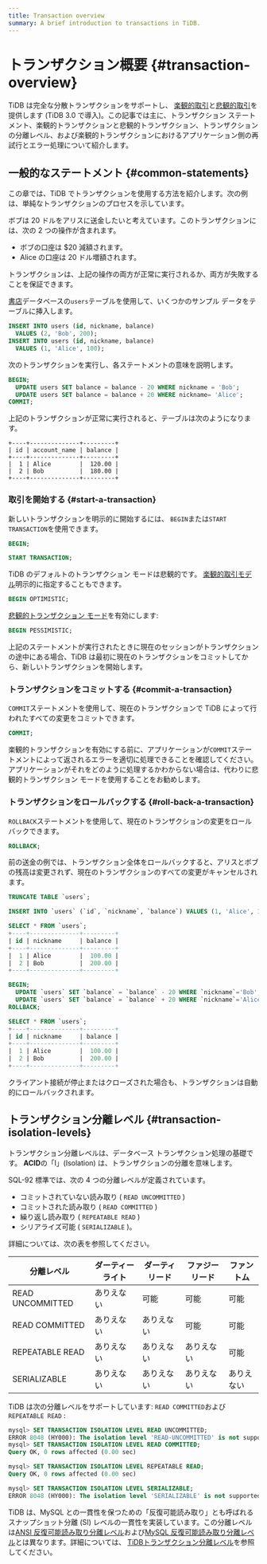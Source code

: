 ```yaml
---
title: Transaction overview
summary: A brief introduction to transactions in TiDB.
---
```


# トランザクション概要 {#transaction-overview}

TiDB は完全な分散トランザクションをサポートし、 [楽観的取引](/optimistic-transaction.md)と[悲観的取引](/pessimistic-transaction.md)を提供します (TiDB 3.0 で導入)。この記事では主に、トランザクション ステートメント、楽観的トランザクションと悲観的トランザクション、トランザクションの分離レベル、および楽観的トランザクションにおけるアプリケーション側の再試行とエラー処理について紹介します。

## 一般的なステートメント {#common-statements}

この章では、TiDB でトランザクションを使用する方法を紹介します。次の例は、単純なトランザクションのプロセスを示しています。

ボブは 20 ドルをアリスに送金したいと考えています。このトランザクションには、次の 2 つの操作が含まれます。

-   ボブの口座は $20 減額されます。
-   Alice の口座は 20 ドル増額されます。

トランザクションは、上記の操作の両方が正常に実行されるか、両方が失敗することを保証できます。

[書店](/develop/dev-guide-bookshop-schema-design.md)データベースの`users`テーブルを使用して、いくつかのサンプル データをテーブルに挿入します。

```sql
INSERT INTO users (id, nickname, balance)
  VALUES (2, 'Bob', 200);
INSERT INTO users (id, nickname, balance)
  VALUES (1, 'Alice', 100);
```

次のトランザクションを実行し、各ステートメントの意味を説明します。

```sql
BEGIN;
  UPDATE users SET balance = balance - 20 WHERE nickname = 'Bob';
  UPDATE users SET balance = balance + 20 WHERE nickname= 'Alice';
COMMIT;
```

上記のトランザクションが正常に実行されると、テーブルは次のようになります。

```
+----+--------------+---------+
| id | account_name | balance |
+----+--------------+---------+
|  1 | Alice        |  120.00 |
|  2 | Bob          |  180.00 |
+----+--------------+---------+

```

### 取引を開始する {#start-a-transaction}

新しいトランザクションを明示的に開始するには、 `BEGIN`または`START TRANSACTION`を使用できます。

```sql
BEGIN;
```

```sql
START TRANSACTION;
```

TiDB のデフォルトのトランザクション モードは悲観的です。 [楽観的取引モデル](/develop/dev-guide-optimistic-and-pessimistic-transaction.md)明示的に指定することもできます。

```sql
BEGIN OPTIMISTIC;
```

[悲観的トランザクション モード](/develop/dev-guide-optimistic-and-pessimistic-transaction.md)を有効にします:

```sql
BEGIN PESSIMISTIC;
```

上記のステートメントが実行されたときに現在のセッションがトランザクションの途中にある場合、TiDB は最初に現在のトランザクションをコミットしてから、新しいトランザクションを開始します。

### トランザクションをコミットする {#commit-a-transaction}

`COMMIT`ステートメントを使用して、現在のトランザクションで TiDB によって行われたすべての変更をコミットできます。

```sql
COMMIT;
```

楽観的トランザクションを有効にする前に、アプリケーションが`COMMIT`ステートメントによって返されるエラーを適切に処理できることを確認してください。アプリケーションがそれをどのように処理するかわからない場合は、代わりに悲観的トランザクション モードを使用することをお勧めします。

### トランザクションをロールバックする {#roll-back-a-transaction}

`ROLLBACK`ステートメントを使用して、現在のトランザクションの変更をロールバックできます。

```sql
ROLLBACK;
```

前の送金の例では、トランザクション全体をロールバックすると、アリスとボブの残高は変更されず、現在のトランザクションのすべての変更がキャンセルされます。

```sql
TRUNCATE TABLE `users`;

INSERT INTO `users` (`id`, `nickname`, `balance`) VALUES (1, 'Alice', 100), (2, 'Bob', 200);

SELECT * FROM `users`;
+----+--------------+---------+
| id | nickname     | balance |
+----+--------------+---------+
|  1 | Alice        |  100.00 |
|  2 | Bob          |  200.00 |
+----+--------------+---------+

BEGIN;
  UPDATE `users` SET `balance` = `balance` - 20 WHERE `nickname`='Bob';
  UPDATE `users` SET `balance` = `balance` + 20 WHERE `nickname`='Alice';
ROLLBACK;

SELECT * FROM `users`;
+----+--------------+---------+
| id | nickname     | balance |
+----+--------------+---------+
|  1 | Alice        |  100.00 |
|  2 | Bob          |  200.00 |
+----+--------------+---------+
```

クライアント接続が停止またはクローズされた場合も、トランザクションは自動的にロールバックされます。

## トランザクション分離レベル {#transaction-isolation-levels}

トランザクション分離レベルは、データベース トランザクション処理の基礎です。 **ACID**の「I」(Isolation) は、トランザクションの分離を意味します。

SQL-92 標準では、次の 4 つの分離レベルが定義されています。

-   コミットされていない読み取り ( `READ UNCOMMITTED` )
-   コミットされた読み取り ( `READ COMMITTED` )
-   繰り返し読み取り ( `REPEATABLE READ` )
-   シリアライズ可能 ( `SERIALIZABLE` )。

詳細については、次の表を参照してください。

| 分離レベル            | ダーティーライト | ダーティリード | ファジーリード | ファントム |
| ---------------- | -------- | ------- | ------- | ----- |
| READ UNCOMMITTED | ありえない    | 可能      | 可能      | 可能    |
| READ COMMITTED   | ありえない    | ありえない   | 可能      | 可能    |
| REPEATABLE READ  | ありえない    | ありえない   | ありえない   | 可能    |
| SERIALIZABLE     | ありえない    | ありえない   | ありえない   | ありえない |

TiDB は次の分離レベルをサポートしています: `READ COMMITTED`および`REPEATABLE READ` :

```sql
mysql> SET TRANSACTION ISOLATION LEVEL READ UNCOMMITTED;
ERROR 8048 (HY000): The isolation level 'READ-UNCOMMITTED' is not supported. Set tidb_skip_isolation_level_check=1 to skip this error
mysql> SET TRANSACTION ISOLATION LEVEL READ COMMITTED;
Query OK, 0 rows affected (0.00 sec)

mysql> SET TRANSACTION ISOLATION LEVEL REPEATABLE READ;
Query OK, 0 rows affected (0.00 sec)

mysql> SET TRANSACTION ISOLATION LEVEL SERIALIZABLE;
ERROR 8048 (HY000): The isolation level 'SERIALIZABLE' is not supported. Set tidb_skip_isolation_level_check=1 to skip this error
```

TiDB は、MySQL との一貫性を保つための「反復可能読み取り」とも呼ばれるスナップショット分離 (SI) レベルの一貫性を実装しています。この分離レベルは[ANSI 反復可能読み取り分離レベル](/transaction-isolation-levels.md#difference-between-tidb-and-ansi-repeatable-read)および[MySQL 反復可能読み取り分離レベル](/transaction-isolation-levels.md#difference-between-tidb-and-mysql-repeatable-read)とは異なります。詳細については、 [TiDBトランザクション分離レベル](/transaction-isolation-levels.md)を参照してください。
